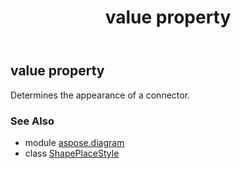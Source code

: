 ﻿---
title: value property
second_title: Aspose.Diagram for Python via .NET API References
description: 
type: docs
weight: 40
url: /python-net/aspose.diagram/shapeplacestyle/value/
is_root: false
---

## value property


Determines the appearance of a connector.

### See Also
* module [aspose.diagram](../../)
* class [ShapePlaceStyle](/diagram/python-net/aspose.diagram/shapeplacestyle)
